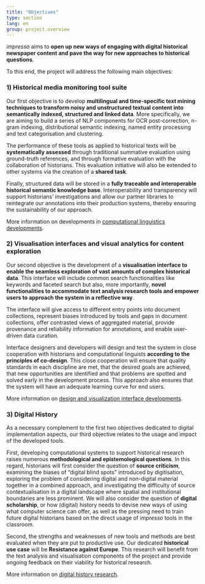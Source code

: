 ```yaml
---
title: "Objectives"
type: section
lang: en
group: project.overview
---
```


*impresso* aims to <strong>open up new ways of engaging with digital historical newspaper content and pave the way for new approaches to historical questions</strong>. 

<!-- more -->

To this end, the project will address the following main objectives:


### 1) Historical media monitoring tool suite

Our first objective is to develop **multilingual and time-specific text mining techniques to transform noisy and unstructured textual content into semantically indexed, structured and linked data**. More specifically, we are aiming to build a series of NLP components for OCR post-correction, n-gram indexing, distributional semantic indexing, named entity processing and text categorisation and clustering.

The performance of these tools as applied to historical texts will be **systematically assessed** through traditional summative evaluation using ground-truth references, and through formative evaluation with the collaboration of historians. This evaluation initiative will also be extended to other systems via the creation of a **shared task**.

Finally, structured data will be stored in a **fully traceable and interoperable historical semantic knowledge base**. Interoperability and transparency will support historians’ investigations and allow our partner libraries to reintegrate our annotations into their production systems, thereby ensuring the sustainability of our approach.

More information on developments in  [computational linguistics developments](/project/linguistics/).


### 2) Visualisation interfaces and visual analytics for content exploration

Our second objective is the development of a **visualisation interface to enable the seamless exploration of vast amounts of complex historical data**. This interface will include common search functionalities like keywords and faceted search but also, more importantly, **novel functionalities to accommodate text analysis research tools and empower users to approach the system in a reflective way**.

The interface will give access to different entry points into document collections, represent biases introduced by tools and gaps in document collections, offer contrasted views of aggregated material, provide provenance and reliability information for annotations, and enable user-driven data curation.

Interface designers and developers will design and test the system in close cooperation with historians and computational linguists **according to the principles of co-design**. This close cooperation will ensure that quality standards in each discipline are met, that the desired goals are achieved, that new opportunities are identified and that problems are spotted and solved early in the development process. This approach also ensures that the system will have an adequate learning curve for end users.


More information on [design and visualization interface developments](/project/design/).



### 3) Digital History

As a necessary complement to the first two objectives dedicated to digital implementation aspects, our third objective relates to the usage and impact of the developed tools.

First, developing computational systems to support historical research raises numerous **methodological and epistemological questions**. In this regard, historians will first consider the question of **source criticism**, examining the biases of “digital blind spots” introduced by digitisation, exploring the problem of considering digital and non-digital material together in a combined approach, and investigating the difficulty of source contextualisation in a digital landscape where spatial and institutional boundaries are less prominent. We will also consider the question of **digital scholarship**, or how (digital) history needs to devise new ways of using what computer science can offer, as well as the pressing need to train future digital historians based on the direct usage of *impresso* tools in the classroom.

Second, the strengths and weaknesses of new tools and methods are best evaluated when they are put to productive use. Our dedicated **historical use case** will be **Resistance against Europe**. This research will benefit from the text analysis and visualisation components of the project and provide ongoing feedback on their viability for historical research.


More information on [digital history research](/project/history/).